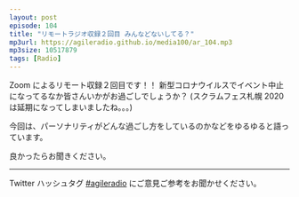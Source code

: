 ```yaml
---
layout: post
episode: 104
title: "リモートラジオ収録２回目 みんなどないしてる？"
mp3url: https://agileradio.github.io/media100/ar_104.mp3
mp3size: 10517879
tags: [Radio]
---
```


Zoom によるリモート収録２回目です！！
新型コロナウイルスでイベント中止になってるなか皆さんいかがお過ごしでしょうか？
(スクラムフェス札幌 2020は延期になってしまいましたね。。。)

今回は、パーソナリティがどんな過ごし方をしているのかなどをゆるゆると語っています。

良かったらお聞きください。

---

Twitter ハッシュタグ [#agileradio](https://twitter.com/intent/tweet?hashtags=agileradio) にご意見ご参考をお聞かせください。
